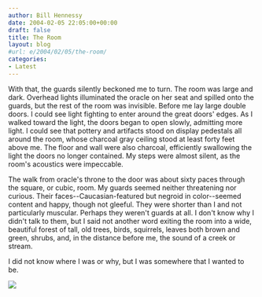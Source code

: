 ```yaml
---
author: Bill Hennessy
date: 2004-02-05 22:05:00+00:00
draft: false
title: The Room
layout: blog
#url: e/2004/02/05/the-room/
categories:
- Latest
---
```


With that, the guards silently beckoned me to turn. The room was large and dark. Overhead lights illuminated the oracle on her seat and spilled onto the guards, but the rest of the room was invisible. Before me lay large double doors. I could see light fighting to enter around the great doors' edges. As I walked toward the light, the doors began to open slowly, admitting more light. I could see that pottery and artifacts stood on display pedestals all around the room, whose charcoal gray ceiling stood at least forty feet above me. The floor and wall were also charcoal, efficiently swallowing the light the doors no longer contained. My steps were almost silent, as the room's acoustics were impeccable.




The walk from oracle's throne to the door was about sixty paces through the square, or cubic, room. My guards seemed neither threatening nor curious. Their faces--Caucasian-featured but negroid in color--seemed content and happy, though not gleeful. They were shorter than I and not particularly muscular. Perhaps they weren't guards at all. I don't know why I didn't talk to them, but I said not another word exiting the room into a wide, beautiful forest of tall, old trees, birds, squirrels, leaves both brown and green, shrubs, and, in the distance before me, the sound of a creek or stream.




I did not know where I was or why, but I was somewhere that I wanted to be.

![](https://blog.billhennessy.com/aggbug.aspx?PostID=771)

